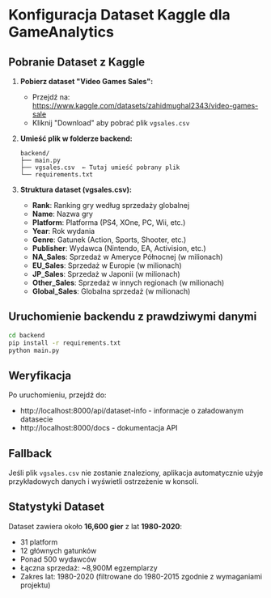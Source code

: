 
# Konfiguracja Dataset Kaggle dla GameAnalytics

## Pobranie Dataset z Kaggle

1. **Pobierz dataset "Video Games Sales":**
   - Przejdź na: https://www.kaggle.com/datasets/zahidmughal2343/video-games-sale
   - Kliknij "Download" aby pobrać plik `vgsales.csv`

2. **Umieść plik w folderze backend:**
   ```
   backend/
   ├── main.py
   ├── vgsales.csv  ← Tutaj umieść pobrany plik
   └── requirements.txt
   ```

3. **Struktura dataset (vgsales.csv):**
   - **Rank**: Ranking gry według sprzedaży globalnej
   - **Name**: Nazwa gry
   - **Platform**: Platforma (PS4, XOne, PC, Wii, etc.)
   - **Year**: Rok wydania
   - **Genre**: Gatunek (Action, Sports, Shooter, etc.)
   - **Publisher**: Wydawca (Nintendo, EA, Activision, etc.)
   - **NA_Sales**: Sprzedaż w Ameryce Północnej (w milionach)
   - **EU_Sales**: Sprzedaż w Europie (w milionach)
   - **JP_Sales**: Sprzedaż w Japonii (w milionach)
   - **Other_Sales**: Sprzedaż w innych regionach (w milionach)
   - **Global_Sales**: Globalna sprzedaż (w milionach)

## Uruchomienie backendu z prawdziwymi danymi

```bash
cd backend
pip install -r requirements.txt
python main.py
```

## Weryfikacja

Po uruchomieniu, przejdź do:
- http://localhost:8000/api/dataset-info - informacje o załadowanym datasecie
- http://localhost:8000/docs - dokumentacja API

## Fallback

Jeśli plik `vgsales.csv` nie zostanie znaleziony, aplikacja automatycznie użyje przykładowych danych i wyświetli ostrzeżenie w konsoli.

## Statystyki Dataset

Dataset zawiera około **16,600 gier** z lat **1980-2020**:
- 31 platform
- 12 głównych gatunków  
- Ponad 500 wydawców
- Łączna sprzedaż: ~8,900M egzemplarzy
- Zakres lat: 1980-2020 (filtrowane do 1980-2015 zgodnie z wymaganiami projektu)
